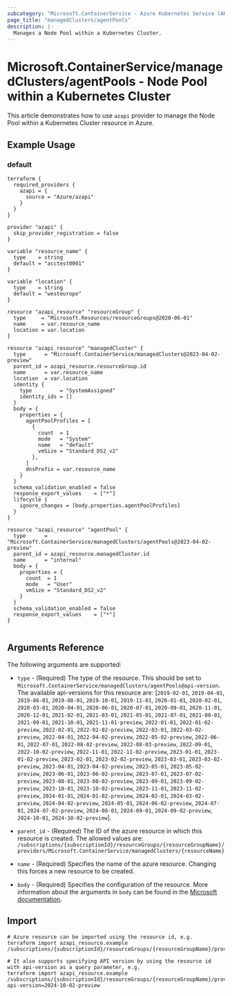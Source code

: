 ```yaml
---
subcategory: "Microsoft.ContainerService - Azure Kubernetes Service (AKS)"
page_title: "managedClusters/agentPools"
description: |-
  Manages a Node Pool within a Kubernetes Cluster.
---
```


# Microsoft.ContainerService/managedClusters/agentPools - Node Pool within a Kubernetes Cluster

This article demonstrates how to use `azapi` provider to manage the Node Pool within a Kubernetes Cluster resource in Azure.

## Example Usage

### default

```hcl
terraform {
  required_providers {
    azapi = {
      source = "Azure/azapi"
    }
  }
}

provider "azapi" {
  skip_provider_registration = false
}

variable "resource_name" {
  type    = string
  default = "acctest0001"
}

variable "location" {
  type    = string
  default = "westeurope"
}

resource "azapi_resource" "resourceGroup" {
  type     = "Microsoft.Resources/resourceGroups@2020-06-01"
  name     = var.resource_name
  location = var.location
}

resource "azapi_resource" "managedCluster" {
  type      = "Microsoft.ContainerService/managedClusters@2023-04-02-preview"
  parent_id = azapi_resource.resourceGroup.id
  name      = var.resource_name
  location  = var.location
  identity {
    type         = "SystemAssigned"
    identity_ids = []
  }
  body = {
    properties = {
      agentPoolProfiles = [
        {
          count  = 1
          mode   = "System"
          name   = "default"
          vmSize = "Standard_DS2_v2"
        },
      ]
      dnsPrefix = var.resource_name
    }
  }
  schema_validation_enabled = false
  response_export_values    = ["*"]
  lifecycle {
    ignore_changes = [body.properties.agentPoolProfiles]
  }
}

resource "azapi_resource" "agentPool" {
  type      = "Microsoft.ContainerService/managedClusters/agentPools@2023-04-02-preview"
  parent_id = azapi_resource.managedCluster.id
  name      = "internal"
  body = {
    properties = {
      count  = 1
      mode   = "User"
      vmSize = "Standard_DS2_v2"
    }
  }
  schema_validation_enabled = false
  response_export_values    = ["*"]
}


```



## Arguments Reference

The following arguments are supported:

* `type` - (Required) The type of the resource. This should be set to `Microsoft.ContainerService/managedClusters/agentPools@api-version`. The available api-versions for this resource are: [`2019-02-01`, `2019-04-01`, `2019-06-01`, `2019-08-01`, `2019-10-01`, `2019-11-01`, `2020-01-01`, `2020-02-01`, `2020-03-01`, `2020-04-01`, `2020-06-01`, `2020-07-01`, `2020-09-01`, `2020-11-01`, `2020-12-01`, `2021-02-01`, `2021-03-01`, `2021-05-01`, `2021-07-01`, `2021-08-01`, `2021-09-01`, `2021-10-01`, `2021-11-01-preview`, `2022-01-01`, `2022-01-02-preview`, `2022-02-01`, `2022-02-02-preview`, `2022-03-01`, `2022-03-02-preview`, `2022-04-01`, `2022-04-02-preview`, `2022-05-02-preview`, `2022-06-01`, `2022-07-01`, `2022-08-02-preview`, `2022-08-03-preview`, `2022-09-01`, `2022-10-02-preview`, `2022-11-01`, `2022-11-02-preview`, `2023-01-01`, `2023-01-02-preview`, `2023-02-01`, `2023-02-02-preview`, `2023-03-01`, `2023-03-02-preview`, `2023-04-01`, `2023-04-02-preview`, `2023-05-01`, `2023-05-02-preview`, `2023-06-01`, `2023-06-02-preview`, `2023-07-01`, `2023-07-02-preview`, `2023-08-01`, `2023-08-02-preview`, `2023-09-01`, `2023-09-02-preview`, `2023-10-01`, `2023-10-02-preview`, `2023-11-01`, `2023-11-02-preview`, `2024-01-01`, `2024-01-02-preview`, `2024-02-01`, `2024-03-02-preview`, `2024-04-02-preview`, `2024-05-01`, `2024-06-02-preview`, `2024-07-01`, `2024-07-02-preview`, `2024-08-01`, `2024-09-01`, `2024-09-02-preview`, `2024-10-01`, `2024-10-02-preview`].

* `parent_id` - (Required) The ID of the azure resource in which this resource is created. The allowed values are:  
  `/subscriptions/{subscriptionId}/resourceGroups/{resourceGroupName}/providers/Microsoft.ContainerService/managedClusters/{resourceName}`

* `name` - (Required) Specifies the name of the azure resource. Changing this forces a new resource to be created.

* `body` - (Required) Specifies the configuration of the resource. More information about the arguments in `body` can be found in the [Microsoft documentation](https://learn.microsoft.com/en-us/azure/templates/Microsoft.ContainerService/managedClusters/agentPools?pivots=deployment-language-terraform).

## Import

 ```shell
 # Azure resource can be imported using the resource id, e.g.
 terraform import azapi_resource.example /subscriptions/{subscriptionId}/resourceGroups/{resourceGroupName}/providers/Microsoft.ContainerService/managedClusters/{resourceName}/agentPools/{resourceName}
 
 # It also supports specifying API version by using the resource id with api-version as a query parameter, e.g.
 terraform import azapi_resource.example /subscriptions/{subscriptionId}/resourceGroups/{resourceGroupName}/providers/Microsoft.ContainerService/managedClusters/{resourceName}/agentPools/{resourceName}?api-version=2024-10-02-preview
 ```
